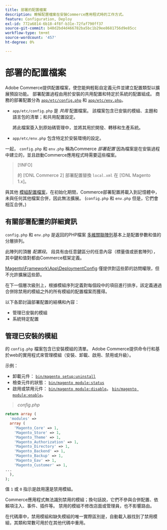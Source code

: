```yaml
---
title: 部署的配置檔案
description: 瞭解配置檔案在安裝Commerce應用程式時的工作方式。
feature: Configuration, Deploy
exl-id: 772a6814-6b18-4f8f-b31e-72faf790ff37
source-git-commit: b40d2bd4d466782ba5bc1b29ee8681756d9e85cc
workflow-type: tm+mt
source-wordcount: '457'
ht-degree: 0%

---
```


# 部署的配置檔案

Adobe Commerce提供配置檔案，使您能夠輕鬆自定義元件並建立配置類型以擴展預設功能。 部署配置過程由用於安裝的共用配置和特定於系統的配置組成。 商務的部署配置分為 [`app/etc/config.php`](../reference/config-reference-configphp.md) 和 [`app/etc/env.php`](../reference/config-reference-envphp.md)。

- `app/etc/config.php` 是 _共用_ 配置檔案。
該檔案包含已安裝的模組、主題和語言包的清單；和共用配置設定。

   將此檔案簽入到原始碼管理中，並將其用於開發、轉移和生產系統。

- `app/etc/env.php` 包含特定於安裝環境的設定。

一起， `config.php` 和 `env.php` 稱為Commerce _部署配置_ 因為檔案是在安裝過程中建立的，並且啟動Commerce應用程式時需要這些檔案。

>[!INFO]
>
>的 [!DNL Commerce 2] 部署配置替換 `local.xml` 在 [!DNL Magento 1.x]。

與其他 [模組配置檔案](../reference/module-files.md)，在初始化期間，Commerce部署配置將載入到記憶體中，未與任何其他檔案合併，因此無法擴展。 (`config.php` 和 `env.php` 但是，它們會相互合併。)

## 有關部署配置的詳細資訊

`config.php` 和 `env.php` 是返回的PHP檔案 [多維關聯陣列](https://www.w3schools.com:443/php/php_arrays.asp)基本上是配置參數和值的分層排列。

此陣列的頂層 _配置段_。 段具有由任意鍵區分的任意內容（標量值或嵌套陣列），其中鍵和值對都由Commerce框架定義。

[Magento\Framework\App\DeploymentConfig](https://github.com/magento/magento2/blob/2.4/lib/internal/Magento/Framework/App/DeploymentConfig.php) 僅提供對這些節的訪問權限，但不允許擴展這些節。

在下一個層次級別上，根據模組序列定義對每個段中的項目進行排序，該定義通過合併除禁用的模組之外的所有模組的配置檔案而獲得。

以下各節討論部署配置的結構和內容：

- 管理已安裝的模組
- 系統特定配置

## 管理已安裝的模組

的 `config.php` 檔案包含已安裝模組的清單。 Adobe Commerce提供命令行和基於web的實用程式來管理模組（安裝、卸載、啟用、禁用或升級）。

示例：

- 卸載元件： [`bin/magento setup:uninstall`](../../installation/tutorials/uninstall-modules.md)
- 檢查元件的狀態： [`bin/magento module:status`](https://devdocs.magento.com/guides/v2.4/reference/cli/magento.html#modulestatus)
- 啟用或禁用元件： [`bin/magento module:disable`](../../installation/tutorials/manage-modules.md)。 [`bin/magento module:enable`](../../installation/tutorials/manage-modules.md)。

> _config.php_

```php
return array (
  'modules' =>
  array (
    'Magento_Core' => 1,
    'Magento_Store' => 1,
    'Magento_Theme' => 1,
    'Magento_Authorization' => 1,
    'Magento_Directory' => 1,
    'Magento_Backend' => 1,
    'Magento_Backup' => 1,
    'Magento_Eav' => 1,
    'Magento_Customer' => 1,
...
  ),
);
```

值 `1` 或 `0` 指示是啟用還是禁用模組。

Commerce應用程式無法識別禁用的模組；換句話說，它們不參與合併配置、依賴項注入、事件、插件等。 禁用的模組不修改店面或管理員，也不影響路由。

在代碼庫中，禁用模組和缺失模組的唯一實際區別是，自動載入器找到了禁用模組，其類和常數可用於在其他代碼中重用。
